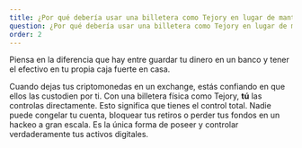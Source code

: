 ```yaml
---
title: ¿Por qué debería usar una billetera como Tejory en lugar de mantener mis criptomonedas en un exchange?
question: ¿Por qué debería usar una billetera como Tejory en lugar de mantener mis criptomonedas en un exchange?
order: 2
---
```

Piensa en la diferencia que hay entre guardar tu dinero en un banco y tener el efectivo en tu propia caja fuerte en casa.

Cuando dejas tus criptomonedas en un exchange, estás confiando en que ellos las custodien por ti. Con una billetera física como Tejory, **tú** las controlas directamente. Esto significa que tienes el control total. Nadie puede congelar tu cuenta, bloquear tus retiros o perder tus fondos en un hackeo a gran escala. Es la única forma de poseer y controlar verdaderamente tus activos digitales.